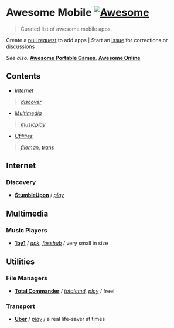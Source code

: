 
# Awesome Mobile [![Awesome](https://cdn.rawgit.com/sindresorhus/awesome/d7305f38d29fed78fa85652e3a63e154dd8e8829/media/badge.svg)](https://github.com/sindresorhus/awesome)

> Curated list of awesome mobile apps.

Create a [pull request](https://github.com/shnbwmn/awesome-mobile/pulls) to add apps | Start an [issue](https://github.com/shnbwmn/awesome-mobile/issues) for corrections or discussions

_See also:_ [**Awesome Portable Games**](https://github.com/shnbwmn/awesome-portable-games), [**Awesome Online**](https://github.com/shnbwmn/awesome-online)

## Contents

* [*Internet*](#internet)
> [*discover*](#discovery)

* [*Multimedia*](#multimedia)
> [*musicplay*](#music-players)

* [*Utilities*](#utilities)
> [*fileman*](#file-managers), [*trans*](#transport)

## Internet

### Discovery
* [**StumbleUpon**](http://www.stumbleupon.com/) / [*play*](https://play.google.com/store/apps/details?id=com.stumbleupon.android.app&hl=en)

## Multimedia

### Music Players
* [**1by1**](http://mpesch3.de1.cc/1by1.html) / [*apk*](http://mpesch3.de1.cc/1by1.html#and), [*fosshub*](https://www.fosshub.com/1by1.html) /  very small in size

## Utilities

### File Managers
* [**Total Commander**](https://www.ghisler.com/) / [*totalcmd*](http://www.ghisler.com/android.htm), [*play*](https://play.google.com/store/apps/details?id=com.ghisler.android.TotalCommander&hl=en) / free!

### Transport
* [**Uber**](https://www.uber.com/) / [*play*](https://play.google.com/store/apps/details?id=com.ubercab&hl=en) / a real life-saver at times


